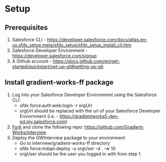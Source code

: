 # Setup

## Prerequisites
1. Salesforce CLI - https://developer.salesforce.com/docs/atlas.en-us.sfdx_setup.meta/sfdx_setup/sfdx_setup_install_cli.htm 
2. Salesforce Developer Environment - https://developer.salesforce.com/signup
4. A Github account - https://docs.github.com/en/get-started/quickstart/set-up-git#setting-up-git

## Install gradient-works-ff package
1. Log into your Salesforce Developer Environment using the Salesforce CLI:
    - sfdx force:auth:web:login -r orgUrl
    - orgUrl should be replaced with the url of your Salesforce Developer Enviornment (i.e. - https://gradientworks5-dev-ed.my.salesforce.com)
2. [Fork](https://docs.github.com/en/get-started/quickstart/fork-a-repo#prerequisites) and clone the following repo: https://github.com/Gradient-Works/interview
3. Deploy the GWInterview package to your environment
   - Go to interview/gradient-works-ff directory
   - sfdx force:mdapi:deploy -u orgUser -d . -w 10
    - orgUser should be the user you logged in with from step 1.
